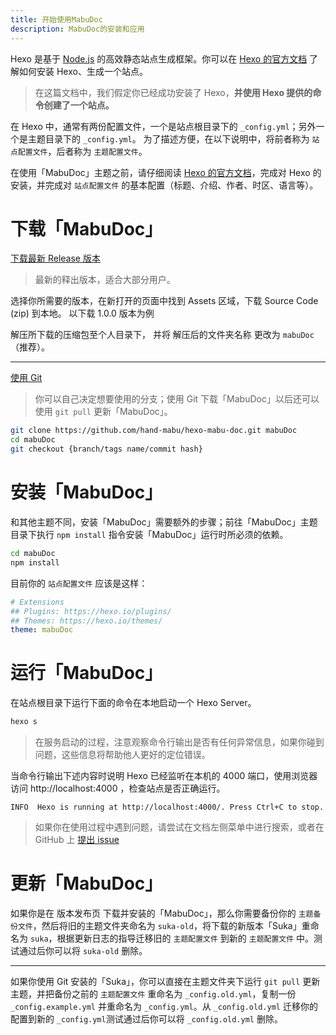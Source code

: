 ```yaml
---
title: 开始使用MabuDoc
description: MabuDoc的安装和应用
---
```


Hexo 是基于 [Node.js](https://nodejs.org/) 的高效静态站点生成框架。你可以在 [Hexo 的官方文档](https://hexo.io/zh-cn/docs/) 了解如何安装 Hexo、生成一个站点。

> 在这篇文档中，我们假定你已经成功安装了 Hexo，**并使用 Hexo 提供的命令创建了一个站点。**

在 Hexo 中，通常有两份配置文件，一个是站点根目录下的 `_config.yml`；另外一个是主题目录下的 `_config.yml`。 为了描述方便，在以下说明中，将前者称为 `站点配置文件`，后者称为 `主题配置文件`。

在使用「MabuDoc」主题之前，请仔细阅读 [Hexo 的官方文档](https://hexo.io/zh-cn/docs/)，完成对 Hexo 的安装，并完成对 `站点配置文件` 的基本配置（标题、介绍、作者、时区、语言等）。

# 下载「MabuDoc」

[下载最新 Release 版本](https://github.com/hand-mabu/hexo-mabu-doc/releases/)

> 最新的释出版本，适合大部分用户。

选择你所需要的版本，在新打开的页面中找到 Assets 区域，下载 Source Code (zip) 到本地。
以下载 1.0.0 版本为例

解压所下载的压缩包至个人目录下， 并将 解压后的文件夹名称 更改为 `mabuDoc`（推荐）。

----

[使用 Git](https://github.com/hand-mabu/hexo-mabu-doc)

> 你可以自己决定想要使用的分支；使用 Git 下载「MabuDoc」以后还可以使用 `git pull` 更新「MabuDoc」。

```bash
git clone https://github.com/hand-mabu/hexo-mabu-doc.git mabuDoc
cd mabuDoc
git checkout {branch/tags name/commit hash}
```

# 安装「MabuDoc」

和其他主题不同，安装「MabuDoc」需要额外的步骤；前往「MabuDoc」主题目录下执行 `npm install` 指令安装「MabuDoc」运行时所必须的依赖。

```bash
cd mabuDoc
npm install
```

目前你的 `站点配置文件` 应该是这样：

```yaml
# Extensions
## Plugins: https://hexo.io/plugins/
## Themes: https://hexo.io/themes/
theme: mabuDoc
```

# 运行「MabuDoc」

在站点根目录下运行下面的命令在本地启动一个 Hexo Server。

```bash
hexo s
```

> 在服务启动的过程，注意观察命令行输出是否有任何异常信息，如果你碰到问题，这些信息将帮助他人更好的定位错误。

当命令行输出下述内容时说明 Hexo 已经监听在本机的 4000 端口，使用浏览器访问 http://localhost:4000 ，检查站点是否正确运行。

```
INFO  Hexo is running at http://localhost:4000/. Press Ctrl+C to stop.
```

> 如果你在使用过程中遇到问题，请尝试在文档左侧菜单中进行搜索，或者在 GitHub 上 [提出 issue](https://github.com/hand-mabu/hexo-mabu-doc/issues)

# 更新「MabuDoc」

如果你是在 版本发布页 下载并安装的「MabuDoc」，那么你需要备份你的 `主题备份文件`，然后将旧的主题文件夹命名为 `suka-old`，将下载的新版本「Suka」重命名为 `suka`，根据更新日志的指导迁移旧的 `主题配置文件` 到新的 `主题配置文件` 中。测试通过后你可以将 `suka-old` 删除。

----

如果你使用 Git 安装的「Suka」，你可以直接在主题文件夹下运行 `git pull` 更新主题，并把备份之前的 `主题配置文件` 重命名为 `_config.old.yml`，复制一份 `_config.example.yml` 并重命名为 `_config.yml`。从 `_config.old.yml` 迁移你的配置到新的 `_config.yml`测试通过后你可以将 `_config.old.yml` 删除。
